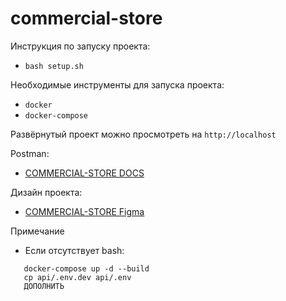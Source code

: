 # commercial-store

Инструкция по запуску проекта:

 - `bash setup.sh`

Необходимые инструменты для запуска проекта:

 - `docker`
 - `docker-compose`
 
 Развёрнутый проект можно просмотреть на `http://localhost`
 
 Postman:
 - [COMMERCIAL-STORE DOCS](https://www.postman.com/)
 
 Дизайн проекта: 
 - [COMMERCIAL-STORE Figma](https://www.figma.com/)
 
 Примечание
 - Если отсутствует bash:
 ````
    docker-compose up -d --build
    cp api/.env.dev api/.env
    ДОПОЛНИТЬ
 ````